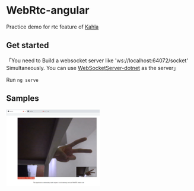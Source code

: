 # WebRtc-angular

Practice demo for rtc feature of [Kahla](https://github.com/AiursoftWeb/Kahla.App)

## Get started

「You need to Build a websocket server like 'ws://localhost:64072/socket' Simultaneously. You can use [WebSocketServer-dotnet](https://github.com/MESOLONELY/WebSocketServer-dotnet) as the server」

Run `ng serve`

## Samples

<img src="./src/assets/samples/sample.png" width="50%">